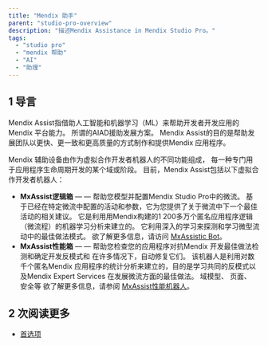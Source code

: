 ```yaml
---
title: "Mendix 助手"
parent: "studio-pro-overview"
description: "描述Mendix Assistance in Mendix Studio Pro。"
tags:
  - "studio pro"
  - "mendix 帮助"
  - "AI"
  - "助理"
---
```


## 1 导言

Mendix Assist指借助人工智能和机器学习（ML）来帮助开发者开发应用的Mendix 平台能力。 所谓的AIAD援助发展方案。 Mendix Assist的目的是帮助发展团队以更快、更一致和更高质量的方式制作和提供Mendix 应用程序。

Mendix 辅助设备由作为虚拟合作开发者机器人的不同功能组成， 每一种专门用于应用程序生命周期开发的某个域或阶段。 目前，Mendix Assist包括以下虚拟合作开发者机器人：

* **MxAssist逻辑箱** — — 帮助您模型并配置Mendix Studio Pro中的微流。 基于已经在特定微流中配置的活动和参数，它为您提供了关于微流中下一个最佳活动的相关建议。 它是利用用Mendix构建的1 200多万个匿名应用程序逻辑（微流程）的机器学习分析来建立的。 它利用深入的学习来探测和学习微型流动中的最佳做法模式。 欲了解更多信息，请访问 [MxAssistic Bot](mx-assist-logic-bot)。
* **MxAssist性能箱** — — 帮助您检查您的应用程序对抗Mendix 开发最佳做法检测和确定开发反模式和 在许多情况下，自动修复它们。 该机器人是利用对数千个匿名Mendix 应用程序的统计分析来建立的，目的是学习共同的反模式以及Mendix Expert Services 在发展微流方面的最佳做法。 域模型、 页面、 安全等 欲了解更多信息，请参阅 [MxAssist性能机器人](mx-assist-performance-bot)。

## 2 次阅读更多

* [首选项](preferences-dialog)
